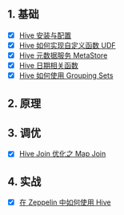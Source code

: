
## 1. 基础

- [x] [Hive 安装与配置](https://smartsi.blog.csdn.net/article/details/126198200?spm=1001.2014.3001.5502)
- [x] [Hive 如何实现自定义函数 UDF](https://blog.csdn.net/SunnyYoona/article/details/126211216?spm=1001.2014.3001.5501)
- [x] [Hive 元数据服务 MetaStore](https://smartsi.blog.csdn.net/article/details/124440004)
- [x] [Hive 日期相关函数](https://smartsi.blog.csdn.net/article/details/52987726)
- [x] [Hive 如何使用 Grouping Sets](https://smartsi.blog.csdn.net/article/details/126325198?spm=1001.2014.3001.5502)

## 2. 原理


## 3. 调优

- [x] [Hive Join 优化之 Map Join](https://smartsi.blog.csdn.net/article/details/121190775)

## 4. 实战

- [x] [在 Zeppelin 中如何使用 Hive](https://smartsi.blog.csdn.net/article/details/125031162)
